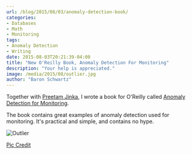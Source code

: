 ```yaml
---
url: /blog/2015/08/03/anomaly-detection-book/
categories:
- Databases
- Math
- Monitoring
tags:
- Anomaly Detection
- Writing
date: 2015-08-03T20:21:39-04:00
title: "New O'Reilly Book, Anomaly Detection For Monitoring"
description: "Your help is appreciated."
image: /media/2015/08/outlier.jpg
author: "Baron Schwartz"
---
```


Together with [Preetam Jinka](http://preet.am/), I wrote a book for O'Reilly
called [Anomaly Detection for
Monitoring](http://www.oreilly.com/webops-perf/free/anomaly-detection-monitoring.csp).

The book contains great examples of anomaly detection used for monitoring. It's
practical and simple, and contains no hype.

![Outlier](/media/2015/08/outlier.jpg)

<!--more-->

[Pic Credit](https://www.flickr.com/photos/mjfonseca/8392780221/)
